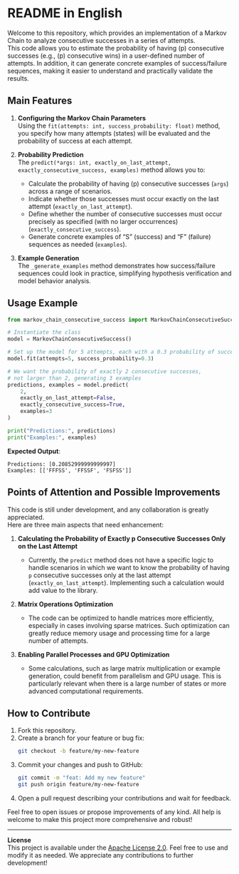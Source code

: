 # README in English

Welcome to this repository, which provides an implementation of a Markov Chain to analyze consecutive successes in a series of attempts.  
This code allows you to estimate the probability of having \(p\) consecutive successes (e.g., \(p\) consecutive wins) in a user-defined number of attempts. In addition, it can generate concrete examples of success/failure sequences, making it easier to understand and practically validate the results.

## Main Features

1. **Configuring the Markov Chain Parameters**  
   Using the `fit(attempts: int, success_probability: float)` method, you specify how many attempts (states) will be evaluated and the probability of success at each attempt.

2. **Probability Prediction**  
   The `predict(*args: int, exactly_on_last_attempt, exactly_consecutive_success, examples)` method allows you to:
   - Calculate the probability of having \(p\) consecutive successes (`args`) across a range of scenarios.
   - Indicate whether those successes must occur exactly on the last attempt (`exactly_on_last_attempt`).
   - Define whether the number of consecutive successes must occur precisely as specified (with no larger occurrences) (`exactly_consecutive_success`).
   - Generate concrete examples of “S” (success) and “F” (failure) sequences as needed (`examples`).

3. **Example Generation**  
   The `_generate_examples` method demonstrates how success/failure sequences could look in practice, simplifying hypothesis verification and model behavior analysis.

## Usage Example

```python
from markov_chain_consecutive_success import MarkovChainConsecutiveSuccess

# Instantiate the class
model = MarkovChainConsecutiveSuccess()

# Set up the model for 5 attempts, each with a 0.3 probability of success
model.fit(attempts=5, success_probability=0.3)

# We want the probability of exactly 2 consecutive successes,
# not larger than 2, generating 3 examples
predictions, examples = model.predict(
    2,
    exactly_on_last_attempt=False, 
    exactly_consecutive_success=True, 
    examples=3
)

print("Predictions:", predictions)
print("Examples:", examples)
```

**Expected Output**:
```
Predictions: [0.20852999999999997]
Examples: [['FFFSS', 'FFSSF', 'FSFSS']]
```

## Points of Attention and Possible Improvements

This code is still under development, and any collaboration is greatly appreciated.  
Here are three main aspects that need enhancement:

1. **Calculating the Probability of Exactly p Consecutive Successes Only on the Last Attempt**  
   - Currently, the `predict` method does not have a specific logic to handle scenarios in which we want to know the probability of having `p` consecutive successes only at the last attempt (`exactly_on_last_attempt`). Implementing such a calculation would add value to the library.

2. **Matrix Operations Optimization**  
   - The code can be optimized to handle matrices more efficiently, especially in cases involving sparse matrices. Such optimization can greatly reduce memory usage and processing time for a large number of attempts.

3. **Enabling Parallel Processes and GPU Optimization**  
   - Some calculations, such as large matrix multiplication or example generation, could benefit from parallelism and GPU usage. This is particularly relevant when there is a large number of states or more advanced computational requirements.

## How to Contribute

1. Fork this repository.  
2. Create a branch for your feature or bug fix:  
   ```bash
   git checkout -b feature/my-new-feature
   ```
3. Commit your changes and push to GitHub:  
   ```bash
   git commit -m "feat: Add my new feature"
   git push origin feature/my-new-feature
   ```
4. Open a pull request describing your contributions and wait for feedback.

Feel free to open issues or propose improvements of any kind. All help is welcome to make this project more comprehensive and robust!

---

**License**  
This project is available under the [Apache License 2.0](LICENSE). Feel free to use and modify it as needed. We appreciate any contributions to further development!